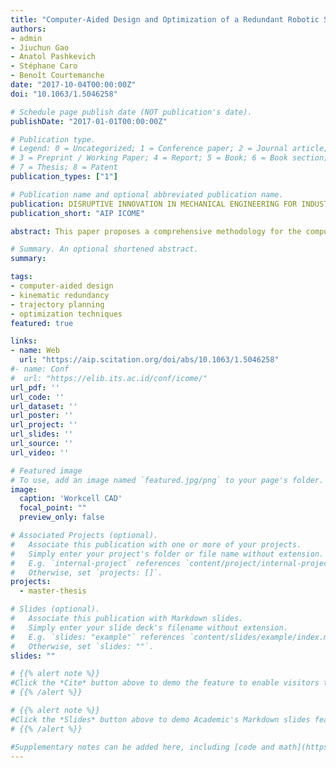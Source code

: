 ```yaml
---
title: "Computer-Aided Design and Optimization of a Redundant Robotic System for Automated Fiber Placement Process"
authors:
- admin
- Jiuchun Gao
- Anatol Pashkevich
- Stéphane Caro
- Benoît Courtemanche
date: "2017-10-04T00:00:00Z"
doi: "10.1063/1.5046258"

# Schedule page publish date (NOT publication's date).
publishDate: "2017-01-01T00:00:00Z"

# Publication type.
# Legend: 0 = Uncategorized; 1 = Conference paper; 2 = Journal article;
# 3 = Preprint / Working Paper; 4 = Report; 5 = Book; 6 = Book section;
# 7 = Thesis; 8 = Patent
publication_types: ["1"]

# Publication name and optional abbreviated publication name.
publication: DISRUPTIVE INNOVATION IN MECHANICAL ENGINEERING FOR INDUSTRY COMPETITIVENES, Proceedings of the *3rd International Conference on Mechanical Engineering (ICOME 2017)*
publication_short: "AIP ICOME"

abstract: This paper proposes a comprehensive methodology for the computer-aided design and optimization of a robotic workcell for the automated fiber placement. The robotic cell, comprising of a 6-axis industrial manipulator and an actuated positioner, is kinematically redundant with respect to the considered task. An efficient optimization technique for managing these kinematic redundancies is proposed. The robot/positioner motion planning and robotic cell layout design in a CAD environment are presented. To confirm validity of the developed methodology, experimental results are presented that deal with automation of thermoplastic fiber placement process.

# Summary. An optional shortened abstract.
summary:

tags:
- computer-aided design
- kinematic redundancy
- trajectory planning
- optimization techniques
featured: true

links:
- name: Web
  url: "https://aip.scitation.org/doi/abs/10.1063/1.5046258"
#- name: Conf
#  url: "https://elib.its.ac.id/conf/icome/"
url_pdf: ''
url_code: ''
url_dataset: ''
url_poster: ''
url_project: ''
url_slides: ''
url_source: ''
url_video: ''

# Featured image
# To use, add an image named `featured.jpg/png` to your page's folder.
image:
  caption: 'Workcell CAD'
  focal_point: ""
  preview_only: false

# Associated Projects (optional).
#   Associate this publication with one or more of your projects.
#   Simply enter your project's folder or file name without extension.
#   E.g. `internal-project` references `content/project/internal-project/index.md`.
#   Otherwise, set `projects: []`.
projects:
  - master-thesis

# Slides (optional).
#   Associate this publication with Markdown slides.
#   Simply enter your slide deck's filename without extension.
#   E.g. `slides: "example"` references `content/slides/example/index.md`.
#   Otherwise, set `slides: ""`.
slides: ""

# {{% alert note %}}
#Click the *Cite* button above to demo the feature to enable visitors to import publication metadata into their reference management software.
# {{% /alert %}}

# {{% alert note %}}
#Click the *Slides* button above to demo Academic's Markdown slides feature.
# {{% /alert %}}

#Supplementary notes can be added here, including [code and math](https://sourcethemes.com/academic/docs/writing-markdown-latex/).
---
```

